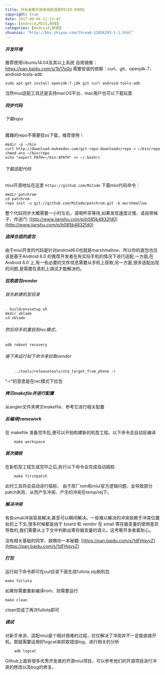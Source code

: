 ```yaml
---
title: 开发者教你简单插桩适配MIUI8-ROM包
copyright: true
date: 2017-09-04 11:23:45
tags: [Android,MIUI,移植]
categories: [Android,移植]
zhuanzai: "http://bbs.zhiyoo.com/thread-12856293-1-1.html"
---
```


##### 开发环境
推荐使用Ubuntu14.04及其以上系统
自用镜像：https://pan.baidu.com/s/1b17o0u
需要安装的依赖：curl、git、openjdk-7、android-tools-adb
```shell
sudo apt-get install openjdk-7-jdk git curl android-tools-adb
```
当然miui适配工具还是支持macOS平台、mac用户也可以下载玩耍

<!-- more -->

##### 同步代码
###### 下载repo
魔趣的repo不需要挂ss下载，推荐使用！
```shell
mkdir -p ~/bin
curl http://download.mokeedev.com/git-repo-downloads/repo > ~/bin/repo
chmod a+x ~/bin/repo
echo "export PATH=~/bin:$PATH" >> ~/.bashrc
```
###### 下载适配代码
miui开源地址在这里 `https://github.com/MiCode`
下载miui代码命令：
```shell
mkdir patchrom
cd patchrom
repo init -u git://github.com/MiCode/patchrom.git -b marshmallow
```
整个代码同步大概需要一小时左右，请喝杯茶等待,如果发现速度过慢，请自带梯子，传送门: [http://www.jianshu.com/p/b085b4832fd0](http://www.jianshu.com/p/b085b4832fd0)

##### 选择合适的底包
由于miui开发的代码是针对android6.0也就是marshmallow、所以你的底包也应该是基于Android 6.0 的推荐开发者在有实际手机的情况下进行适配,一方面,在 Android 6.0 上,有一些必要的文件信息需要从手机上获取;另一方面,很多适配出现的问题,是需要在真机上调试才能解决的。

##### 拉取底包vendor
###### 首先新建机型目录
```shell
. build/envsetup.sh
mkdir xblade
cd xblade
```
###### 然后将手机重启到rec模式、
```shell
adb reboot recovery
```
###### 接下来运行如下命令来拉取vendor
```shell
    ../tools/releasetools/ota_target_from_phone -r
```
“-r”的意思是在rec模式下拉包

##### 拷贝makefile并进行配置
从angler文件夹拷贝makefile、参考它进行相关配置

##### 反编译framework
在 makefile 准备完毕后,便可以开始构建新的机型工程。以下命令会自动反编译
```shell
    make workspace
```
##### 首次插桩
在新机型工程生成完毕之后,执行以下命令会完成自动插桩:
```shell
    make firstpatch
```
此时工具将会自动进行插桩、
由于原厂rom和miui官方逻辑问题、会导致部分patch失败、从而产生冲突、产生的冲突在temp/rej下。

##### 解决冲突
有些smali冲突容易解决,甚至可以瞬间解决。一些难以解决的冲突依赖于冲突位置处的上下文,很多时候都是由于 board 和 vendor 在 smali 寄存器变量的使用差异导致的,我们需要从上下文中判断出寄存器变量的语义。这考察开发者着耐心。

没有相关基础的同学、朕赐你一本秘籍: [https://pan.baidu.com/s/1dFHqyvZ](https://pan.baidu.com/s/1dFHqyvZ)

##### 打包
运行如下命令即可在out目录下面生成fullota.zip刷机包
```shell
make fullota
```
如果你需要重新编译rom、则需要运行
```shell
make clean
```
clean完成了再次fullota即可

##### 调试
对新手来讲，适配miui是个相对很难的过程，仅仅解决了冲突并不一定能直接开机。那就需要运用好logcat来抓取错误log、进行相关的分析
```shell
    adb logcat
```
Github上面有很多优秀开发者的开源miui项目，可以参考他们的开源项目进行冲突的修改以及bug的修复。
